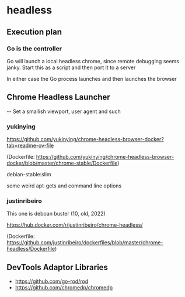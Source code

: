 # headless

## Execution plan

### Go is the controller

Go will launch a local headless chrome, since remote debugging seems janky. Start this as a script and then port it to a server

In either case the Go process launches and then launches the browser

## Chrome Headless Launcher

-- Set a smallish viewport, user agent and such


### yukinying

https://github.com/yukinying/chrome-headless-browser-docker?tab=readme-ov-file

(Dockerfile: https://github.com/yukinying/chrome-headless-browser-docker/blob/master/chrome-stable/Dockerfile) 

debian-stable:slim

some weird apt-gets and command line options 

### justinribeiro

This one is deboan buster (10, old, 2022)

https://hub.docker.com/r/justinribeiro/chrome-headless/

(Dockerfile: https://github.com/justinribeiro/dockerfiles/blob/master/chrome-headless/Dockerfile)

## DevTools Adaptor Libraries

- https://github.com/go-rod/rod
- https://github.com/chromedp/chromedp
